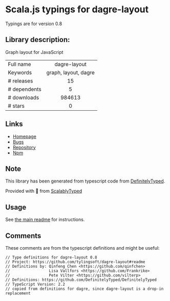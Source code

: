 
# Scala.js typings for dagre-layout

Typings are for version 0.8

## Library description:
Graph layout for JavaScript

|                    |                 |
| ------------------ | :-------------: |
| Full name          | dagre-layout |
| Keywords           | graph, layout, dagre |
| # releases         | 15 |
| # dependents       | 5 |
| # downloads        | 984613 |
| # stars            | 0 |

## Links
- [Homepage](https://github.com/tylingsoft/dagre-layout#readme)
- [Bugs](https://github.com/tylingsoft/dagre-layout/issues)
- [Repository](https://github.com/tylingsoft/dagre-layout)
- [Npm](https://www.npmjs.com/package/dagre-layout)
    


## Note
This library has been generated from typescript code from [DefinitelyTyped](https://definitelytyped.org).

Provided with :purple_heart: from [ScalablyTyped](https://github.com/oyvindberg/ScalablyTyped)

## Usage
See [the main readme](../../readme.md) for instructions.

## Comments

These comments are from the typescript definitions and might be useful:
```
// Type definitions for dagre-layout 0.8
// Project: https://github.com/tylingsoft/dagre-layout#readme
// Definitions by: Qinfeng Chen <https://github.com/qinfchen>
//                 Lisa Vallfors <https://github.com/Frankrike>
//                 Pete Vilter <https://github.com/vilterp>
// Definitions: https://github.com/DefinitelyTyped/DefinitelyTyped
// TypeScript Version: 2.2
// copied from definitions for dagre, since dagre-layout is a drop-in replacement

```

